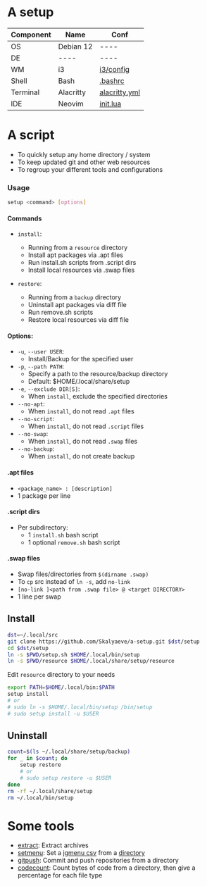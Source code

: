 # A setup
| Component | Name | Conf |
|-|-|-|
| OS | Debian 12 | ---- |
| DE | ---- | ---- |
| WM | i3 | [i3/config](https://github.com/Skalyaeve/a-setup/blob/main/resource/gui/i3/config) |
| Shell | Bash | [.bashrc](https://github.com/Skalyaeve/a-setup/blob/main/resource/terminal/bash/.bashrc) |
| Terminal | Alacritty | [alacritty.yml](https://github.com/Skalyaeve/a-setup/blob/main/resource/terminal/alacritty/alacritty.yml) |
| IDE | Neovim | [init.lua](https://github.com/Skalyaeve/a-setup/blob/main/resource/ide/neovim/.init.lua) |

# A script

- To quickly setup any home directory / system
- To keep updated git and other web resources
- To regroup your different tools and configurations

### Usage
```sh
setup <command> [options]
```

#### Commands
- `install`:
    * Running from a `resource` directory
    * Install apt packages via .apt files
    * Run install.sh scripts from .script dirs
    * Install local resources via .swap files

- `restore`:
    * Running from a `backup` directory
    * Uninstall apt packages via diff file
    * Run remove.sh scripts
    * Restore local resources via diff file

#### Options:
- `-u`, `--user USER`:
    * Install/Backup for the specified user
- `-p`, `--path PATH`:
    * Specify a path to the resource/backup directory
    * Default: $HOME/.local/share/setup
- `-e`, `--exclude DIR[S]`:
    * When `install`, exclude the specified directories
- `--no-apt`:
    * When `install`, do not read `.apt` files
- `--no-script`:
    * When `install`, do not read `.script` files
- `--no-swap`:
    * When `install`, do not read `.swap` files
- `--no-backup`:
    * When `install`, do not create backup

#### .apt files
- `<package_name> : [description]`
- 1 package per line

#### .script dirs
- Per subdirectory:
    * 1 `install.sh` bash script
    * 1 optional `remove.sh` bash script

#### .swap files
- Swap files/directories from `$(dirname .swap)`
- To `cp` src instead of `ln -s`, add `no-link `
- `[no-link ]<path from .swap file> @ <target DIRECTORY>`
- 1 line per swap

## Install
```sh
dst=~/.local/src
git clone https://github.com/Skalyaeve/a-setup.git $dst/setup
cd $dst/setup
ln -s $PWD/setup.sh $HOME/.local/bin/setup
ln -s $PWD/resource $HOME/.local/share/setup/resource
```
Edit `resource` directory to your needs
```sh
export PATH=$HOME/.local/bin:$PATH
setup install
# or
# sudo ln -s $HOME/.local/bin/setup /bin/setup
# sudo setup install -u $USER
```

## Uninstall
```sh
count=$(ls ~/.local/share/setup/backup)
for _ in $count; do
    setup restore
    # or
    # sudo setup restore -u $USER
done
rm -rf ~/.local/share/setup
rm ~/.local/bin/setup
```

# Some tools
- [extract](https://github.com/Skalyaeve/a-setup/blob/main/resource/utils/bin/extract): Extract archives
- [setmenu](https://github.com/Skalyaeve/a-setup/blob/main/resource/utils/bin/setmenu): Set a [jgmenu csv](https://github.com/Skalyaeve/a-setup/blob/main/resource/gui/jgmenu/menu.csv) from a [directory](https://github.com/Skalyaeve/a-setup/blob/main/resource/gui/jgmenu/set/main)
- [gitpush](https://github.com/Skalyaeve/a-setup/blob/main/resource/utils/bin/extract): Commit and push repositories from a directory
- [codecount](https://github.com/Skalyaeve/a-setup/blob/main/resource/utils/bin/countdata): Count bytes of code from a directory, then give a percentage for each file type

